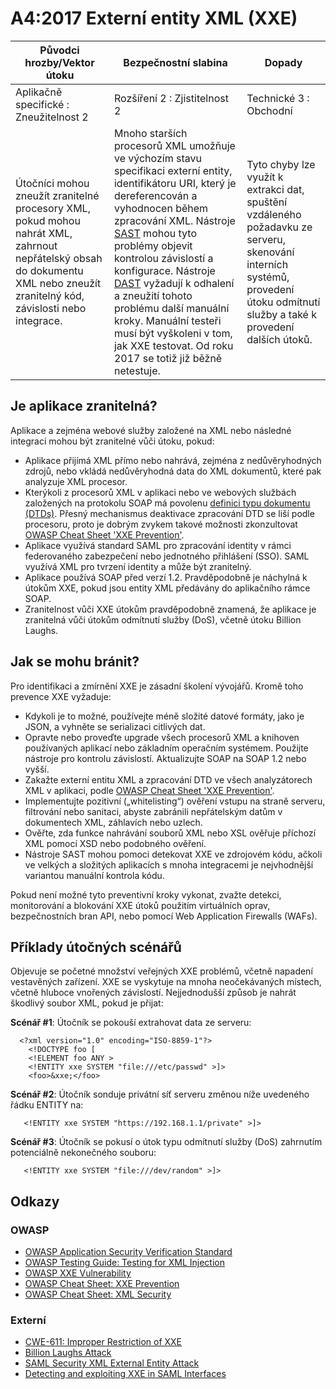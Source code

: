 # A4:2017 Externí entity XML (XXE)

| Původci hrozby/Vektor útoku | Bezpečnostní slabina           | Dopady               |
| -- | -- | -- |
| Aplikačně specifické : Zneužitelnost 2 | Rozšíření 2 : Zjistitelnost 2 | Technické 3 : Obchodní |
| Útočníci mohou zneužít zranitelné procesory XML, pokud mohou nahrát XML, zahrnout nepřátelský obsah do dokumentu XML nebo zneužít zranitelný kód, závislosti nebo integrace. | Mnoho starších procesorů XML umožňuje ve výchozím stavu specifikaci externí entity, identifikátoru URI, který je dereferencován a vyhodnocen během zpracování XML. Nástroje [SAST](https://www.owasp.org/index.php/Source_Code_Analysis_Tools) mohou tyto problémy objevit kontrolou závislostí a konfigurace. Nástroje [DAST](https://www.owasp.org/index.php/Category:Vulnerability_Scanning_Tools) vyžadují k odhalení a zneužití tohoto problému další manuální kroky. Manuální testeři musí být vyškoleni v tom, jak XXE testovat. Od roku 2017 se totiž již běžně netestuje. | Tyto chyby lze využít k extrakci dat, spuštění vzdáleného požadavku ze serveru, skenování interních systémů, provedení útoku odmítnutí služby a také k provedení dalších útoků. |

## Je aplikace zranitelná?

Aplikace a zejména webové služby založené na XML nebo následné integraci mohou být zranitelné vůči útoku, pokud:

* Aplikace přijímá XML přímo nebo nahrává, zejména z nedůvěryhodných zdrojů, nebo vkládá nedůvěryhodná data do XML dokumentů, které pak analyzuje XML procesor.
* Kterýkoli z procesorů XML v aplikaci nebo ve webových službách založených na protokolu SOAP má povolenu [definici typu dokumentu (DTDs)](https://en.wikipedia.org/wiki/Document_type_definition). Přesný mechanismus deaktivace zpracování DTD se liší podle procesoru, proto je dobrým zvykem takové možnosti zkonzultovat [OWASP Cheat Sheet 'XXE Prevention'](https://www.owasp.org/index.php/XML_External_Entity_(XXE)_Prevention_Cheat_Sheet).
* Aplikace využívá standard SAML pro zpracování identity v rámci federovaného zabezpečení nebo jednotného přihlášení (SSO). SAML využívá XML pro tvrzení identity a může být zranitelný.
* Aplikace používá SOAP před verzí 1.2. Pravděpodobně je náchylná k útokům XXE, pokud jsou entity XML předávány do aplikačního rámce SOAP.
* Zranitelnost vůči XXE útokům pravděpodobně znamená, že aplikace je zranitelná vůči útokům odmítnutí služby (DoS), včetně útoku Billion Laughs.

## Jak se mohu bránit?

Pro identifikaci a zmírnění XXE je zásadní školení vývojářů. Kromě toho prevence XXE vyžaduje:

* Kdykoli je to možné, používejte méně složité datové formáty, jako je JSON, a vyhněte se serializaci citlivých dat. 
* Opravte nebo proveďte upgrade všech procesorů XML a knihoven používaných aplikací nebo základním operačním systémem. Použijte nástroje pro kontrolu závislostí. Aktualizujte SOAP na SOAP 1.2 nebo vyšší.
* Zakažte externí entitu XML a zpracování DTD ve všech analyzátorech XML v aplikaci, podle [OWASP Cheat Sheet 'XXE Prevention'](https://www.owasp.org/index.php/XML_External_Entity_(XXE)_Prevention_Cheat_Sheet). 
* Implementujte pozitivní („whitelisting“) ověření vstupu na straně serveru, filtrování nebo sanitaci, abyste zabránili nepřátelským datům v dokumentech XML, záhlavích nebo uzlech.
* Ověřte, zda funkce nahrávání souborů XML nebo XSL ověřuje příchozí XML pomocí XSD nebo podobného ověření.
* Nástroje SAST mohou pomoci detekovat XXE ve zdrojovém kódu, ačkoli ve velkých a složitých aplikacích s mnoha integracemi je nejvhodnější variantou manuální kontrola kódu.  

Pokud není možné tyto preventivní kroky vykonat, zvažte detekci, monitorování a blokování XXE útoků použitím virtuálních oprav, bezpečnostních bran API, nebo pomocí Web Application Firewalls (WAFs).

## Příklady útočných scénářů

Objevuje se početné množství veřejných XXE problémů, včetně napadení vestavěných zařízení. XXE se vyskytuje na mnoha neočekávaných místech, včetně hluboce vnořených závislostí. Nejjednodušší způsob je nahrát škodlivý soubor XML, pokud je přijat:

**Scénář #1**: Útočník se pokouší extrahovat data ze serveru:

```
  <?xml version="1.0" encoding="ISO-8859-1"?>
    <!DOCTYPE foo [
    <!ELEMENT foo ANY >
    <!ENTITY xxe SYSTEM "file:///etc/passwd" >]>
    <foo>&xxe;</foo>
```

**Scénář #2**: Útočník sonduje privátní síť serveru změnou níže uvedeného řádku ENTITY na:

```
   <!ENTITY xxe SYSTEM "https://192.168.1.1/private" >]>
```

**Scénář #3**: Útočník se pokusí o útok typu odmítnutí služby (DoS) zahrnutím potenciálně nekonečného souboru:

```
   <!ENTITY xxe SYSTEM "file:///dev/random" >]>
```

## Odkazy

### OWASP

* [OWASP Application Security Verification Standard](https://www.owasp.org/index.php/Category:OWASP_Application_Security_Verification_Standard_Project#tab=Home)
* [OWASP Testing Guide: Testing for XML Injection](https://www.owasp.org/index.php/Testing_for_XML_Injection_(OTG-INPVAL-008))
* [OWASP XXE Vulnerability](https://www.owasp.org/index.php/XML_External_Entity_(XXE)_Processing)
* [OWASP Cheat Sheet: XXE Prevention](https://www.owasp.org/index.php/XML_External_Entity_(XXE)_Prevention_Cheat_Sheet)
* [OWASP Cheat Sheet: XML Security](https://www.owasp.org/index.php/XML_Security_Cheat_Sheet)

### Externí

* [CWE-611: Improper Restriction of XXE](https://cwe.mitre.org/data/definitions/611.html)
* [Billion Laughs Attack](https://en.wikipedia.org/wiki/Billion_laughs_attack)
* [SAML Security XML External Entity Attack](https://secretsofappsecurity.blogspot.tw/2017/01/saml-security-xml-external-entity-attack.html)
* [Detecting and exploiting XXE in SAML Interfaces](https://web-in-security.blogspot.tw/2014/11/detecting-and-exploiting-xxe-in-saml.html)
